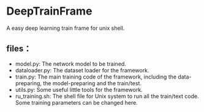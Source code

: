 # DeepTrainFrame
A easy deep learning train frame for unix shell.

## files：
- model.py: The network model to be trained.
- dataloader.py: The dataset loader for the framework.
- train.py: The main training code of the framework, including the data-preparing, the model-preparing and the train/test.
- utils.py: Some useful little tools for the framework.
- ru_training.sh: The shell file for Unix system to run all the train/text code. Some training parameters can be changed here.
